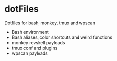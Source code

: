 # dotFiles
Dotfiles for bash, monkey, tmux and wpscan

- Bash environment
- Bash aliases, color shortcuts and weird functions
- monkey revshell payloads
- tmux conf and plugins 
- wpscan payloads 
